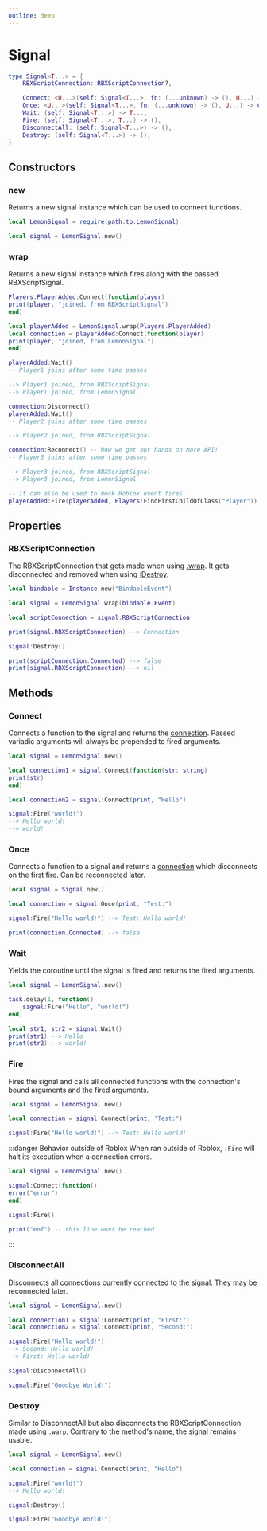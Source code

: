 ```yaml
---
outline: deep
---
```


# Signal
```lua
type Signal<T...> = {
    RBXScriptConnection: RBXScriptConnection?,

    Connect: <U...>(self: Signal<T...>, fn: (...unknown) -> (), U...) -> Connection<U...>,
    Once: <U...>(self: Signal<T...>, fn: (...unknown) -> (), U...) -> Connection<U...>,
    Wait: (self: Signal<T...>) -> T...,
    Fire: (self: Signal<T...>, T...) -> (),
    DisconnectAll: (self: Signal<T...>) -> (),
    Destroy: (self: Signal<T...>) -> (),
}
```

## Constructors

### new
Returns a new signal instance which can be used to connect functions.

```lua
local LemonSignal = require(path.to.LemonSignal)

local signal = LemonSignal.new()
```

### wrap
Returns a new signal instance which fires along with the passed RBXScriptSignal.

```lua
Players.PlayerAdded:Connect(function(player)
print(player, "joined, from RBXScriptSignal")
end)

local playerAdded = LemonSignal.wrap(Players.PlayerAdded)
local connection = playerAdded:Connect(function(player)
print(player, "joined, from LemonSignal")
end)

playerAdded:Wait()
-- Player1 joins after some time passes

--> Player1 joined, from RBXScriptSignal
--> Player1 joined, from LemonSignal

connection:Disconnect()
playerAdded:Wait()
-- Player2 joins after some time passes

--> Player2 joined, from RBXScriptSignal

connection:Reconnect() -- Now we get our hands on more API!
-- Player3 joins after some time passes

--> Player3 joined, from RBXScriptSignal
--> Player3 joined, from LemonSignal

-- It can also be used to mock Roblox event fires.
playerAdded:Fire(playerAdded, Players:FindFirstChildOfClass("Player")) --> Player1 joined, from LemonSignal
```

## Properties

### RBXScriptConnection
The RBXScriptConnection that gets made when using [.wrap](#wrap).
It gets disconnected and removed when using [:Destroy](#Destroy).

```lua
local bindable = Instance.new("BindableEvent")

local signal = LemonSignal.wrap(bindable.Event)

local scriptConnection = signal.RBXScriptConnection

print(signal.RBXScriptConnection) --> Connection

signal:Destroy()

print(scriptConnection.Connected) --> false
print(signal.RBXScriptConnection) --> nil
```

## Methods

### Connect
Connects a function to the signal and returns the [connection](../classes/connection.md). Passed variadic arguments will always be prepended to fired arguments.

```lua
local signal = LemonSignal.new()

local connection1 = signal:Connect(function(str: string)
print(str)
end)

local connection2 = signal:Connect(print, "Hello")

signal:Fire("world!")
--> Hello world!
--> world!
```

### Once
Connects a function to a signal and returns a [connection](../classes/connection.md) which disconnects on the first fire. Can be reconnected later.

```lua
local signal = Signal.new()

local connection = signal:Once(print, "Test:")

signal:Fire("Hello world!") --> Test: Hello world!

print(connection.Connected) --> false
```

### Wait
Yields the coroutine until the signal is fired and returns the fired arguments.

```lua
local signal = LemonSignal.new()

task.delay(1, function()
    signal:Fire("Hello", "world!")
end)

local str1, str2 = signal:Wait()
print(str1) --> Hello
print(str2) --> world!
```

### Fire
Fires the signal and calls all connected functions with the connection's bound arguments and the fired arguments.

```lua
local signal = LemonSignal.new()

local connection = signal:Connect(print, "Test:")

signal:Fire("Hello world!") --> Test: Hello world!
```

:::danger Behavior outside of Roblox
When ran outside of Roblox, `:Fire` will halt its execution when a connection errors.
```lua
local signal = LemonSignal.new()

signal:Connect(function()
error("error")
end)

signal:Fire()

print("eof") -- this line wont be reached
```
:::

### DisconnectAll
Disconnects all connections currently connected to the signal. They may be reconnected later.

```lua
local signal = LemonSignal.new()

local connection1 = signal:Connect(print, "First:")
local connection2 = signal:Connect(print, "Second:")

signal:Fire("Hello world!")
--> Second: Hello world!
--> First: Hello world!

signal:DisconnectAll()

signal:Fire("Goodbye World!")
```

### Destroy
Similar to DisconnectAll but also disconnects the RBXScriptConnection made using `.warp`.
Contrary to the method's name, the signal remains usable.

```lua
local signal = LemonSignal.new()

local connection = signal:Connect(print, "Hello")

signal:Fire("world!")
--> Hello world!

signal:Destroy()

signal:Fire("Goodbye World!")
```